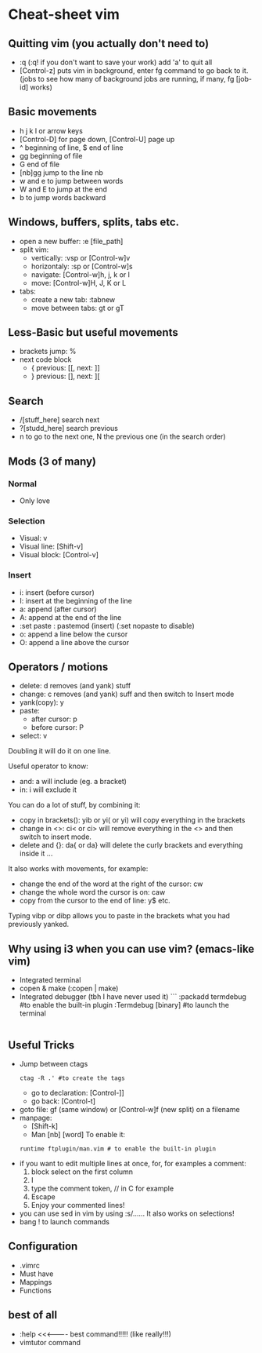 Cheat-sheet vim
===============

## Quitting vim (you actually don't need to)
- :q (:q! if you don't want to save your work) add 'a' to quit all
- [Control-z] puts vim in background, enter fg command to go back to it. (jobs to see
  how many of background jobs are running, if many, fg [job-id] works)

## Basic movements
- h j k l or arrow keys
- [Control-D] for page down, [Control-U] page up
- ^ beginning of line, $ end of line
- gg beginning of file
- G end of file
- [nb]gg jump to the line nb
- w and e to jump between words
- W and E to jump at the end
- b to jump words backward

## Windows, buffers, splits, tabs etc.
- open a new buffer: :e [file_path]
- split vim:
   - vertically: :vsp or [Control-w]v
   - horizontaly: :sp or [Control-w]s
   - navigate: [Control-w]h, j, k or l
   - move: [Control-w]H, J, K or L
- tabs:
   - create a new tab: :tabnew
   - move between tabs: gt or gT

## Less-Basic but useful movements
- brackets jump: %
- next code block
   - { previous: [[, next: ]]
   - } previous: [], next: ][

## Search
- /[stuff_here] search next
- ?[studd_here] search previous
- n to go to the next one, N the previous one (in the search order)

## Mods (3 of many)
### Normal
- Only love

### Selection
- Visual: v
- Visual line: [Shift-v]
- Visual block: [Control-v]

### Insert
- i: insert (before cursor)
- I: insert at the beginning of the line
- a: append (after cursor)
- A: append at the end of the line
- :set paste : pastemod (insert) (:set nopaste to disable)
- o: append a line below the cursor
- O: append a line above the cursor

## Operators / motions
- delete: d removes (and yank) stuff
- change: c removes (and yank) suff and then switch to Insert mode
- yank(copy): y
- paste:
   - after cursor: p
   - before cursor: P
- select: v

Doubling it will do it on one line.

Useful operator to know:
- and: a will include (eg. a bracket)
- in: i will exclude it

You can do a lot of stuff, by combining it:
- copy in brackets(): yib or yi( or yi) will copy everything in the brackets
- change in <>: ci< or ci> will remove everything in the <> and then switch to
  insert mode.
- delete and {}: da{ or da} will delete the curly brackets and everything
  inside it
...

It also works with movements, for example:
- change the end of the word at the right of the cursor: cw
- change the whole word the cursor is on: caw
- copy from the cursor to the end of line: y$
etc.

Typing vibp or dibp allows you to paste in the brackets what you had previously
yanked.

## Why using i3 when you can use vim? (emacs-like vim)
- Integrated terminal
- copen & make (:copen | make)
- Integrated debugger (tbh I have never used it)
      ```
   :packadd termdebug #to enable the built-in plugin
   :Termdebug [binary] #to launch the terminal
   ```

## Useful Tricks
- Jump between ctags
   ```
   ctag -R .' #to create the tags
   ```
   - go to declaration: [Control-]]
   - go back: [Control-t]
- goto file: gf (same window) or [Control-w]f (new split) on a filename
- manpage:
   - [Shift-k]
   - Man [nb] [word] To enable it:
   ```
   runtime ftplugin/man.vim # to enable the built-in plugin
   ```
- if you want to edit multiple lines at once, for, for examples a comment:
   1) block select on the first column
   2) I
   3) type the comment token, // in C for example
   4) Escape
   5) Enjoy your commented lines!
- you can use sed in vim by using :s/...... It also works on selections!
- bang ! to launch commands

## Configuration
- .vimrc
- Must have
- Mappings
- Functions

## best of all
- :help <<<---- best command!!!!! (like really!!!)
- vimtutor command
